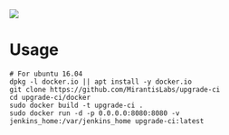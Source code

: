 <img src="http://jenkins-ci.org/sites/default/files/jenkins_logo.png"/>


# Usage

```
# For ubuntu 16.04
dpkg -l docker.io || apt install -y docker.io
git clone https://github.com/MirantisLabs/upgrade-ci
cd upgrade-ci/docker
sudo docker build -t upgrade-ci .
sudo docker run -d -p 0.0.0.0:8080:8080 -v jenkins_home:/var/jenkins_home upgrade-ci:latest
```
